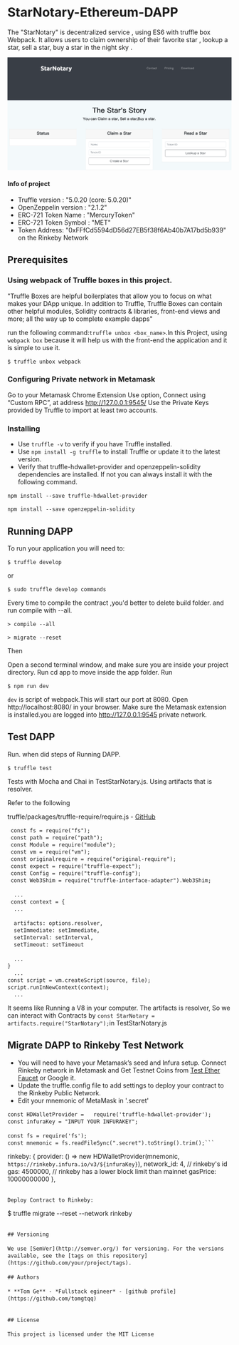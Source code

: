 # StarNotary-Ethereum-DAPP

The "StarNotary" is decentralized service , using ES6 with truffle box Webpack. It allows users to claim ownership of their favorite star , lookup a star, sell a star, buy a star in the night sky .

![homepage](./src/homepage.png)
#### Info of project
* Truffle version : "5.0.20 (core: 5.0.20)"
* OpenZeppelin version : "2.1.2"
* ERC-721 Token Name : "MercuryToken"
* ERC-721 Token Symbol : "MET"
* Token Address: "0xFFfCd5594dD56d27EB5f38f6Ab40b7A17bd5b939"
on the Rinkeby Network

## Prerequisites

### Using webpack of Truffle boxes in this project.

"Truffle Boxes are helpful boilerplates that allow you to focus on what makes your DApp unique. In addition to Truffle, Truffle Boxes can contain other helpful modules, Solidity contracts & libraries, front-end views and more; all the way up to complete example dapps"

run the following command:`truffle unbox <box_name>`.In this Project, using `webpack box` because it will help us with the front-end the application and it is simple to use it.

```
$ truffle unbox webpack
```
### Configuring Private network in Metamask
Go to your Metamask Chrome Extension
Use option, Connect using “Custom RPC”, at address http://127.0.0.1:9545/
Use the Private Keys provided by Truffle to import at least two accounts.

### Installing

* Use ```truffle -v``` to verify if you have Truffle installed.
* Use ```npm install -g truffle``` to install Truffle or update it to the latest version.
* Verify that truffle-hdwallet-provider and openzeppelin-solidity dependencies are installed.
If not you can always install it with the following command.

```
npm install --save truffle-hdwallet-provider
```

```
npm install --save openzeppelin-solidity
```

## Running DAPP

To run your application you will need to:

```
$ truffle develop
```
or
```
$ sudo truffle develop commands
```
Every time to compile the contract ,you'd better to delete build folder. and run compile with --all.
```
> compile --all
```
```
> migrate --reset
```

Then

Open a second terminal window, and make sure you are inside your project directory.
Run cd app to move inside the app folder.
Run

```
$ npm run dev
```
`dev` is script of webpack.This will start our port at 8080. Open http://localhost:8080/ in your browser. Make sure the Metamask extension is installed.you are logged into http://127.0.0.1:9545 private network.

## Test DAPP

Run. when did steps of Running DAPP.

```
$ truffle test
```

Tests with Mocha and Chai in TestStarNotary.js.  Using artifacts that is resolver.

Refer to the following


truffle/packages/truffle-require/require.js - [GitHub](https://github.com/tomgtbst/truffle/blob/develop/packages/truffle-require/require.js)

```
 const fs = require("fs");
 const path = require("path");
 const Module = require("module");
 const vm = require("vm");
 const originalrequire = require("original-require");
 const expect = require("truffle-expect");
 const Config = require("truffle-config");
 const Web3Shim = require("truffle-interface-adapter").Web3Shim;

  ...
 const context = {
  ...

  artifacts: options.resolver,
  setImmediate: setImmediate,
  setInterval: setInterval,
  setTimeout: setTimeout

  ...
}
  ...
const script = vm.createScript(source, file);
script.runInNewContext(context);
  ...
```  

It seems like Running a V8 in your computer. The artifacts is resolver, So we can interact with Contracts by ```const StarNotary = artifacts.require("StarNotary");```in TestStarNotary.js

## Migrate DAPP to Rinkeby Test Network

 * You will need to have your Metamask’s seed and Infura setup. Connect Rinkeby network in Metamask and Get Testnet Coins from [Test Ether Faucet](https://faucet.rinkeby.io/) or Google it.
 * Update the truffle.config file to add settings to deploy your contract to the Rinkeby Public Network.
 * Edit your mnemonic of MetaMask in '.secret'


 ```
 const HDWalletProvider =   require('truffle-hdwallet-provider');
 const infuraKey = "INPUT YOUR INFURAKEY";

 const fs = require('fs');
 const mnemonic = fs.readFileSync(".secret").toString().trim();```

```
 rinkeby: {
  provider: () => new HDWalletProvider(mnemonic, `https://rinkeby.infura.io/v3/${infuraKey}`),
    network_id: 4,       // rinkeby's id
    gas: 4500000,        // rinkeby has a lower block limit than mainnet
    gasPrice: 10000000000
},
```

Deploy Contract to Rinkeby:

```
$ truffle migrate --reset --network rinkeby
```

## Versioning

We use [SemVer](http://semver.org/) for versioning. For the versions available, see the [tags on this repository](https://github.com/your/project/tags).

## Authors

* **Tom Ge** - *Fullstack egineer* - [github profile](https://github.com/tomgtqq)


## License

This project is licensed under the MIT License
